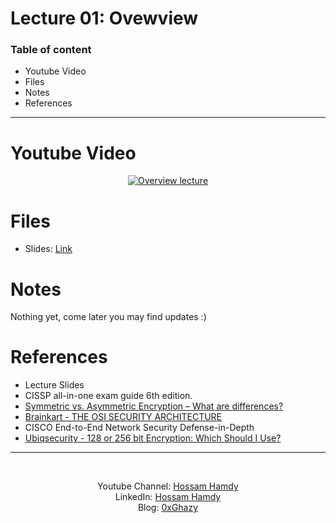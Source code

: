 # Lecture 01: Ovewview

### Table of content
- Youtube Video
- Files
- Notes
- References

---


# Youtube Video

<div align="center">

[![Overview lecture](https://img.youtube.com/vi/z8Z0ngfty_M/0.jpg)](https://www.youtube.com/watch?v=Q3h4BB9hSPE)

</div>


# Files
- Slides: [Link](https://drive.google.com/file/d/1SMC0zI1R0lA0QoC2cHCCGIkMU2iAtLp2/view?usp=sharing)

# Notes
Nothing yet, come later you may find updates :)


# References
- Lecture Slides
- CISSP all-in-one exam guide 6th edition.
- [Symmetric vs. Asymmetric Encryption – What are differences?](https://www.ssl2buy.com/wiki/symmetric-vs-asymmetric-encryption-what-are-differences)
- [Brainkart - THE OSI SECURITY ARCHITECTURE](https://www.brainkart.com/article/The-OSI-Security-Architecture_8337/)
- CISCO End-to-End Network Security Defense-in-Depth
- [Ubiqsecurity - 128 or 256 bit Encryption: Which Should I Use?](https://www.ubiqsecurity.com/ja-jp/blog/128bit-or-256bit-encryption-which-to-use/)
---

<br>
<div align="center">

Youtube Channel: [Hossam Hamdy](https://www.youtube.com/channel/UCePX533CZyOpMyGGZqxJtAg) <br>
LinkedIn: [Hossam Hamdy](https://www.linkedin.com/in/h0ssamhamdy/)<br>
Blog: [0xGhazy](https://0xghazy.wordpress.com)
</div>